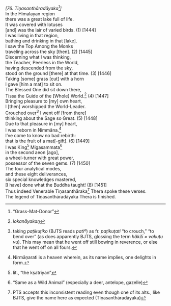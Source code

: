 *\[76. Tiṇasanthāradāyaka*[^1]*\]*  
In the Himalayan region  
there was a great lake full of life.  
It was covered with lotuses  
\[and\] was the lair of varied birds. (1) \[1444\]  
I was living in that region,  
bathing and drinking in that \[lake\].  
I saw the Top Among the Monks  
traveling across the sky \[then\]. (2) \[1445\]  
Discerning what I was thinking,  
the Teacher, Peerless in the World,  
having descended from the sky,  
stood on the ground \[there\] at that time. (3) \[1446\]  
Taking \[some\] grass \[cut\] with a horn  
I gave \[him a mat\] to sit on.  
The Blessed One did sit down there,  
Tissa the Guide of the \[Whole\] World.[^2] (4) \[1447\]  
Bringing pleasure to \[my\] own heart,  
I \[then\] worshipped the World-Leader.  
Crouched over[^3] I went off \[from there\]  
thinking about the Sage so Great. (5) \[1448\]  
Due to that pleasure in \[my\] heart,  
I was reborn in Nimmāna.[^4]  
I’ve come to know no bad rebirth:  
that is the fruit of a mat\[-gift\]. (6) \[1449\]  
I was King[^5] Migasammata[^6]  
in the second aeon \[ago\],  
a wheel-turner with great power,  
possessor of the seven gems. (7) \[1450\]  
The four analytical modes,  
and these eight deliverances,  
six special knowledges mastered,  
\[I have\] done what the Buddha taught! (8) \[1451\]  
Thus indeed Venerable Tiṇasanthāraka[^7] Thera spoke these verses.  
The legend of Tiṇasanthāradāyaka Thera is finished.  
[^1]: “Grass-Mat-Donor”  
[^2]: *lokanāyakaŋ*  
[^3]: taking *paṭikuṭiko* (BJTS reads *patiº*) as fr. *paṭikuṭati* “to
    crouch,” “to bend over” (as does apparently BJTS, glossing the term
    *häkiḷī = vakuṭu vu*). This may mean that he went off still bowing
    in reverence, or else that he went off on all fours.  
[^4]: Nirmāṇarati is a heaven wherein, as its name implies, one delights
    in form.  
[^5]: lit., “the kṣatriyan”  
[^6]: “Same as a Wild Animal” (especially a deer, antelope, gazelle)  
[^7]: PTS accepts this inconsistent reading even though one of its
    alts., like BJTS, give the name here as expected
    (Tiṇasanthāradāyaka)
